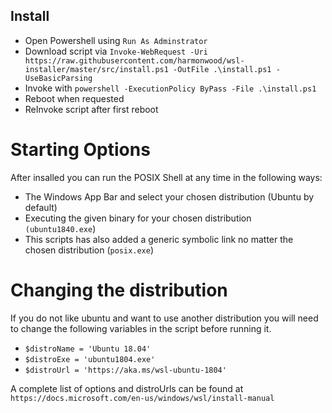## Install

* Open Powershell using `Run As Adminstrator`
* Download script via `Invoke-WebRequest -Uri https://raw.githubusercontent.com/harmonwood/wsl-installer/master/src/install.ps1 -OutFile .\install.ps1 -UseBasicParsing`
* Invoke with `powershell -ExecutionPolicy ByPass -File .\install.ps1`
* Reboot when requested
* ReInvoke script after first reboot

# Starting Options
After insalled you can run the POSIX Shell at any time in the following ways:
* The Windows App Bar and select your chosen distribution (Ubuntu by default)
* Executing the given binary  for your chosen distribution` (ubuntu1840.exe`)
* This scripts has also added a generic symbolic link no matter the chosen distribution (`posix.exe`)

# Changing the distribution
If you do not like ubuntu and want to use another distribution you will need to change the following variables in the script before running it.
* `$distroName = 'Ubuntu 18.04'`
* `$distroExe = 'ubuntu1804.exe'`
* `$distroUrl = 'https://aka.ms/wsl-ubuntu-1804'`

A complete list of options and distroUrls can be found at `https://docs.microsoft.com/en-us/windows/wsl/install-manual`